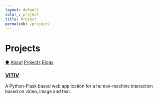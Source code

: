 ```yaml
---
layout: default
color_: project
title: Project
permalink: /project/
---
```


<r-grid class="main" columns=6 columns-s=4 columns-xs=2>

<r-cell order="-10" span=4 span-s=2>
  <h1>Projects</h1>
</r-cell>

<r-cell order="-9" class="menu" span=2 span-s=2>
  <div class='focus2'>
    <a href="/">&#x25CF;</a>
    <a href="/about/">About</a>
    <a href="/projects/">Projects</a>
    <a href="/blog/">Blogs</a>
  </div>
</r-cell>

<!-- grid -->
<r-cell class="project" span=2>
  <h3><a href="/vitiv/">VITIV</a></h3>
  <p>A Python-Flask based web application for a human-machine interaction based on video, image and text.</p>
</r-cell>

</r-grid>
